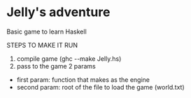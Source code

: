 # Jelly's adventure
Basic game to learn Haskell

STEPS TO MAKE IT RUN
1. compile game (ghc --make Jelly.hs)
2. pass to the game 2 params
  - first param: function that makes as the engine
  - second param: root of the file to load the game (world.txt) 
